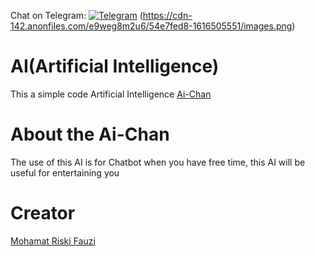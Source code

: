 Chat on Telegram: [![Telegram](https://upload.wikimedia.org/wikipedia/commons/8/82/Telegram_logo.svg)](https://t.me/tumanganz)
(https://cdn-142.anonfiles.com/e9weg8m2u6/54e7fed8-1616505551/images.png)
# AI(Artificial Intelligence)
This a simple code Artificial Intelligence [Ai-Chan](https://github.com/riski150704/AI-Chan)

# About the Ai-Chan
The use of this AI is for Chatbot when you have free time, this AI will be useful for entertaining you

# Creator
[Mohamat Riski Fauzi](http://mohamatriskifauzi.my.id)

